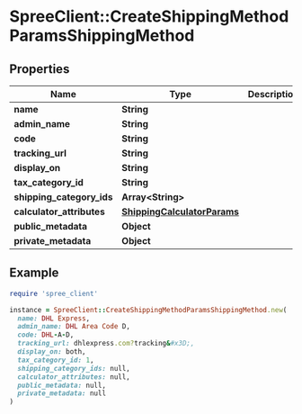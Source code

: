 # SpreeClient::CreateShippingMethodParamsShippingMethod

## Properties

| Name | Type | Description | Notes |
| ---- | ---- | ----------- | ----- |
| **name** | **String** |  |  |
| **admin_name** | **String** |  | [optional] |
| **code** | **String** |  | [optional] |
| **tracking_url** | **String** |  | [optional] |
| **display_on** | **String** |  |  |
| **tax_category_id** | **String** |  | [optional] |
| **shipping_category_ids** | **Array&lt;String&gt;** |  |  |
| **calculator_attributes** | [**ShippingCalculatorParams**](ShippingCalculatorParams.md) |  | [optional] |
| **public_metadata** | **Object** |  | [optional] |
| **private_metadata** | **Object** |  | [optional] |

## Example

```ruby
require 'spree_client'

instance = SpreeClient::CreateShippingMethodParamsShippingMethod.new(
  name: DHL Express,
  admin_name: DHL Area Code D,
  code: DHL-A-D,
  tracking_url: dhlexpress.com?tracking&#x3D;,
  display_on: both,
  tax_category_id: 1,
  shipping_category_ids: null,
  calculator_attributes: null,
  public_metadata: null,
  private_metadata: null
)
```

